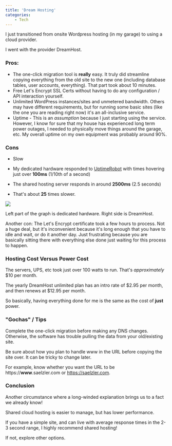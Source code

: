 ```yaml
---
title: 'Dream Hosting'
categories:
    - Tech
---
```


I just transitioned from onsite Wordpress hosting (in my garage) to using a cloud provider.

I went with the provider DreamHost.

### Pros:

- The one-click migration tool is **really** easy. It truly did streamline copying everything from the old site to the new one (including database tables, user accounts, everything). That part took about 10 minutes.
- Free Let's Encrypt SSL Certs without having to do any configuration / API interaction yourself.
- Unlimited WordPress instances/sites and unmetered bandwidth. Others may have different requirements, but for running some basic sites (like the one you are reading right now) it's an all-inclusive service.
- Uptime - This is an *assumption* because I just starting using the service. However, I know for sure that my house has experienced long term power outages, I needed to physically move things around the garage, etc. My overall uptime on my own equipment was probably around 90%.

### Cons

- Slow

- My dedicated hardware responded to [UptimeRobot](https://uptimerobot.com/) with times hovering just over **100ms** (1/10th of a second)
- The shared hosting server responds in around **2500ms** (2.5 seconds)
- That's about **25** times slower.

![](https://www.saelzler.com/wp-content/uploads/2021/09/WeddingWebsite2021-09-03.png)

Left part of the graph is dedicated hardware. Right side is DreamHost.

Another con: The Let's Encrypt certificate took a few hours to process. Not a huge deal, but it's inconvenient because it's long enough that you have to idle and wait, or do it another day. Just frustrating because you are basically sitting there with everything else done just waiting for this process to happen.

### Hosting Cost Versus Power Cost

The servers, UPS, etc took just over 100 watts to run. That's *approximately* $10 per month.

The yearly DreamHost unlimited plan has an intro rate of $2.95 per month, and then renews at $12.95 per month.

So basically, having everything done for me is the same as the cost of **just** power.

### "Gochas" / Tips

Complete the one-click migration before making any DNS changes. Otherwise, the software has trouble pulling the data from your old/existing site.

Be sure about how you plan to handle www in the URL before copying the site over. It can be tricky to change later.

For example, know whether you want the URL to be https://**www**.saelzler.com or https://saelzler.com.

### Conclusion

Another circumstance where a long-winded explanation brings us to a fact we already know!

Shared cloud hosting is easier to manage, but has lower performance.

If you have a simple site, and can live with average response times in the 2-3 second range, I highly recommend shared hosting!

If not, explore other options.
